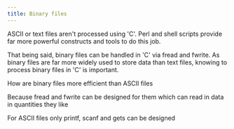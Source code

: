 ```yaml
---
title: Binary files
---
```


ASCII or text files aren't processed using 'C'. Perl and shell scripts
provide far more powerful constructs and tools to do this job.

That being said, binary files can be handled in 'C' via fread and
fwrite. As binary files are far more widely used to store data than text
files, knowing to process binary files in 'C' is important.

How are binary files more efficient than ASCII files

Because fread and fwrite can be designed for them which can read in data
in quantities they like

For ASCII files only printf, scanf and gets can be designed

